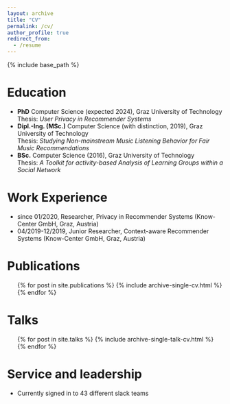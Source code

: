```yaml
---
layout: archive
title: "CV"
permalink: /cv/
author_profile: true
redirect_from:
  - /resume
---
```


{% include base_path %}

Education
======
* <strong>PhD</strong> Computer Science (expected 2024), Graz University of Technology<br>Thesis: <em>User Privacy in Recommender Systems</em>
* <strong>Dipl.-Ing. (MSc.)</strong> Computer Science (with distinction, 2019), Graz University of Technology<br>Thesis: <em>Studying Non-mainstream Music Listening Behavior for Fair Music Recommendations</em>
* <strong>BSc.</strong> Computer Science (2016), Graz University of Technology<br>Thesis: <em>A Toolkit for activity-based Analysis of Learning Groups within a Social Network</em>


Work Experience
======
* since 01/2020, Researcher, Privacy in Recommender Systems (Know-Center GmbH, Graz, Austria)
* 04/2019-12/2019, Junior Researcher, Context-aware Recommender Systems (Know-Center GmbH, Graz, Austria)


Publications
======
  <ul>{% for post in site.publications %}
    {% include archive-single-cv.html %}
  {% endfor %}</ul>
  
Talks
======
  <ul>{% for post in site.talks %}
    {% include archive-single-talk-cv.html %}
  {% endfor %}</ul>
  
Service and leadership
======
* Currently signed in to 43 different slack teams
